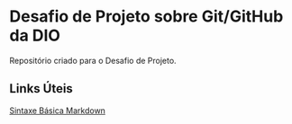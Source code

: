 # Desafio de Projeto sobre Git/GitHub da DIO

Repositório criado para o Desafio de Projeto.

## Links Úteis
[Sintaxe Básica Markdown](https://markdownguide.org/basic-syntax/)